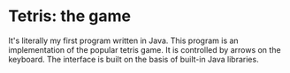 # Tetris: the game
It's literally my first program written in Java.
This program is an implementation of the popular tetris game. It is controlled by arrows on the keyboard. The interface is built on the basis of built-in Java libraries. 

